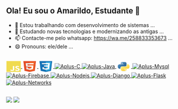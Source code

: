 ## Ola! Eu sou o Amarildo, Estudante 👋

- 🔭 Estou trabalhando com desenvolvimento de sistemas ...
- 🌱 Estudando novas tecnologias e modernizando as antigas ...
- 📫 Contacte-me pelo whatsapp: https://wa.me/258833353673 ...
- 😄 Pronouns: ele/dele ...

<div>
  <a href = "https://github.com/aplusplus58>
  <img height="180em" src="https://github-readme-stats.vercel.app/api/top-langs/?username=aplusplus58&layout=compact&langs_count=16&theme=dracula"/>
</div>


<div style="display: inline_block"><br>
  <img align="center" alt="Aplus-Js" height="30" width="40" src="https://raw.githubusercontent.com/devicons/devicon/master/icons/javascript/javascript-plain.svg">
  <img align="center" alt="Aplus-HTML" height="30" width="40" src="https://raw.githubusercontent.com/devicons/devicon/master/icons/html5/html5-original.svg">
  <img align="center" alt="Aplus-CSS" height="30" width="40" src="https://raw.githubusercontent.com/devicons/devicon/master/icons/css3/css3-original.svg">
  <img align="center" alt="Aplus-C" height="30" width="40" src="https://cdn.jsdelivr.net/gh/devicons/devicon@latest/icons/c/c-original.svg" />
  <img align="center" alt="Aplus-Java" height="50" width="50" src="https://cdn.jsdelivr.net/gh/devicons/devicon@latest/icons/java/java-original-wordmark.svg" />   
  <img align="center" alt="Aplus-Python" height="30" width="40" src="https://raw.githubusercontent.com/devicons/devicon/master/icons/python/python-original.svg">
  <img align="center" alt="Aplus-Mysql" height="50" width="50" src="https://cdn.jsdelivr.net/gh/devicons/devicon@latest/icons/mysql/mysql-original-wordmark.svg" />
  <img align="center" alt="Aplus-Firebase" height="50" width="50" src="https://cdn.jsdelivr.net/gh/devicons/devicon@latest/icons/firebase/firebase-plain-wordmark.svg" /> 
  <img align="center" alt="Aplus-Nodejs" height="60" width="60"src="https://cdn.jsdelivr.net/gh/devicons/devicon@latest/icons/nodejs/nodejs-original-wordmark.svg" />
  <img align="center" alt="Aplus-Django" height="40" width="50" src="https://cdn.jsdelivr.net/gh/devicons/devicon@latest/icons/django/django-plain.svg" />
  <img align="center" alt="Aplus-Flask" height="100" width="90" src="https://cdn.jsdelivr.net/gh/devicons/devicon@latest/icons/flask/flask-original-wordmark.svg" />
  <img align="center" alt="Aplus-Networks" height="40" width="60" src="https://cdn.jsdelivr.net/gh/devicons/devicon@latest/icons/networkx/networkx-plain.svg" />
</div>

##

<div> 
  <a href="https://www.instagram.com/amarildo_habibi69.96?igsh=eHIxNTFwZms3Zm9r&utm_source=qr" target="_blank"><img src="https://img.shields.io/badge/-Instagram-%23E4405F?style=for-the-badge&logo=instagram&logoColor=white" target="_blank"></a>
  <a href = "mailto:amarildoabudo58@gmail.com"><img src="https://img.shields.io/badge/-Gmail-%23333?style=for-the-badge&logo=gmail&logoColor=white" target="_blank"></a>  
</div>
  
          
          
                
          
          
</div>

